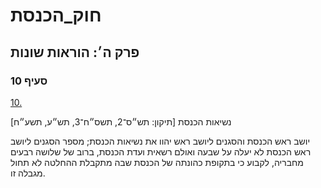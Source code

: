 # חוק_הכנסת

## פרק ה׳: הוראות שונות

### סעיף 10

[10.](https://he.wikisource.org/wiki/חוק_הכנסת#סעיף_10)

נשיאות הכנסת [תיקון: תש״ס־2, תשס״ח־3, תש״ע, תשע״ח]

יושב ראש הכנסת והסגנים ליושב ראש יהוו את נשיאות הכנסת; מספר הסגנים ליושב ראש הכנסת לא יעלה על שבעה ואולם רשאית ועדת הכנסת, ברוב של שלושה רבעים מחבריה, לקבוע כי בתקופת כהונתה של הכנסת שבה מתקבלת ההחלטה לא תחול מגבלה זו.